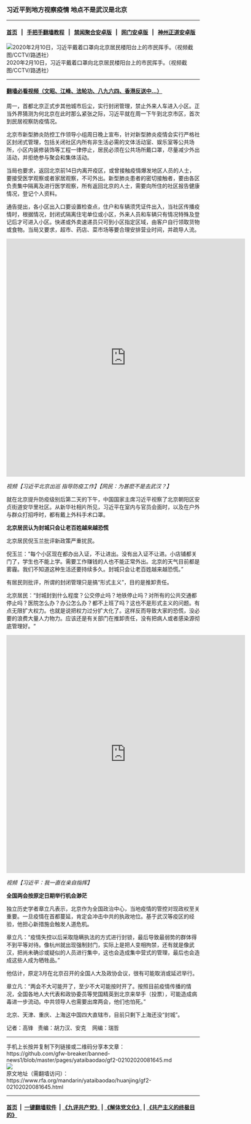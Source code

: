 ### 习近平到地方视察疫情 地点不是武汉是北京
------------------------

#### [首页](https://github.com/gfw-breaker/banned-news1/blob/master/README.md) &nbsp;&nbsp;|&nbsp;&nbsp; [手把手翻墙教程](https://github.com/gfw-breaker/guides/wiki) &nbsp;&nbsp;|&nbsp;&nbsp; [禁闻聚合安卓版](https://github.com/gfw-breaker/bn-android) &nbsp;&nbsp;|&nbsp;&nbsp; [网门安卓版](https://github.com/oGate2/oGate) &nbsp;&nbsp;|&nbsp;&nbsp; [神州正道安卓版](https://github.com/SzzdOgate/update) 



<div id="headerimg">
 <img alt="2020年2月10日，习近平戴着口罩向北京居民楼阳台上的市民挥手。（视频截图/CCTV/路透社）" src="https://www.rfa.org/mandarin/yataibaodao/huanjing/gf2-02102020081645.html/gf2-1.jpg/@@images/21099fc8-3a0c-494c-850c-62142f1c1478.jpeg" title="2020年2月10日，习近平戴着口罩向北京居民楼阳台上的市民挥手。（视频截图/CCTV/路透社）"/>
 <div id="headerimgcontents">
  <div id="headerimgcaption">
   <span>
    2020年2月10日，习近平戴着口罩向北京居民楼阳台上的市民挥手。（视频截图/CCTV/路透社）
   </span>
   <!-- zoomattribute -->
  </div>
  <!-- headerimgcaption -->
 </div>
 <!-- headerimagecontents -->
</div>

<hr/>


#### [翻墙必看视频（文昭、江峰、法轮功、八九六四、香港反送中...）](http://167.172.214.107/home.html)

<div id="storytext">
 <div>
  <div class="slot_header">
  </div>
 </div>
 <p>
 </p>
 <p>
  周一，首都北京正式步其他城市后尘，实行封闭管理，禁止外来人车进入小区。正当外界猜测为何北京在此时那么紧张之际，习近平就在周一下午到北京市区，首次到民居视察防疫情况。
 </p>
 <p>
  北京市新型肺炎防控工作领导小组周日晚上宣布，针对新型肺炎疫情会实行严格社区封闭式管理，包括关闭社区内所有非生活必需的文体活动室、娱乐室等公共场所，小区内装修装饰等工程一律停止，居民必须在公共场所戴口罩，尽量减少外出活动，并拒绝参与聚会和集体活动。
 </p>
 <p>
 </p>
 <p>
 </p>
 <p>
  当局也要求，返回北京前14日内离开疫区，或曾接触疫情爆发地区人员的人士，要接受医学观察或者家居观察，不可外出。新型肺炎患者的密切接触者，要由各区负责集中隔离及进行医学观察，所有返回北京的人士，需要向所住的社区报告健康情况，登记个人资料。
 </p>
 <p>
  通告提出，各小区出入口要设置检查点，住户和车辆须凭证件出入，当社区传播疫情时，根据情况，封闭式隔离住宅单位或小区，外来人员和车辆只有情况特殊及登记后才可进入小区。快递或外卖速递员只可到小区指定区域，由客户自行领取货物或食物。当局又要求，超市、药店、菜市场等要合理安排营业时间，并疏导人流。
 </p>
 <p>
 </p>
 <p>
  <iframe frameborder="0" height="620" scrolling="no" src="https://www.facebook.com/plugins/video.php?href=https%3A%2F%2Fwww.facebook.com%2FRFAChinese%2Fvideos%2F640514170035482%2F&amp;show_text=0&amp;width=622" width="622">
  </iframe>
 </p>
 <p>
  <i>
   视频【习近平北京出巡 指导防疫工作】【网民：为甚麽不是去武汉？】
  </i>
 </p>
 <p>
 </p>
 <p>
  就在北京提升防疫级别后第二天的下午，中国国家主席习近平视察了北京朝阳区安贞街道安华里社区。从新华社相片所见，习近平在室内与官员会面时，以及在户外与群众打招呼时，都有戴上外科手术口罩。
 </p>
 <p>
  <b>
   北京居民认为封城只会让老百姓越来越恐慌
  </b>
  <b>
  </b>
 </p>
 <p>
  北京居民倪玉兰批评新政策严重扰民。
 </p>
 <p>
  倪玉兰：“每个小区现在都办出入证，不让进出。没有出入证不让进。小店铺都关门了，学生也不能上学。需要工作赚钱的人也不能正常外出。北京的天气目前都是雾霾。我们不知道这种生活还要持续多久。封城只会让老百姓越来越恐慌。”
 </p>
 <p>
  有居民则批评，所谓的封闭管理只是搞“形式主义”，目的是推卸责任。
 </p>
 <p>
  北京居民：“封城封到什么程度？公交停止吗？地铁停止吗？对所有的公共交通都停止吗？医院怎么办？办公怎么办？都不上班了吗？这也不是形式主义的问题。有点无限扩大权力。也就是说把权力过分扩大化了。这样反而导致大家的恐慌，没必要的浪费大量人力物力。应该还是有关部门在推卸责任，没有把病人或者感染源彻底管理好。“
 </p>
 <p>
 </p>
 <p>
  <iframe frameborder="0" height="620" scrolling="no" src="https://www.facebook.com/plugins/video.php?href=https%3A%2F%2Fwww.facebook.com%2FRFAChinese%2Fvideos%2F2494709597468848%2F&amp;show_text=0&amp;width=622" width="622">
  </iframe>
 </p>
 <p>
  <i>
   视频【习近平：我一直在亲自指挥】
  </i>
 </p>
 <p>
 </p>
 <p>
  <b>
   全国两会按原定日期举行机会渺茫
  </b>
  <b>
  </b>
 </p>
 <p>
  独立历史学者章立凡表示，北京作为全国政治中心，当地疫情的管控对现政权至关重要。一旦疫情在首都蔓延，肯定会冲击中共的执政地位。基于武汉等疫区的经验，他担心新措施会触发人道危机。
 </p>
 <p>
  章立凡：“疫情失控以后采取隐瞒执法的方式进行封锁，最后导致最弱势的群体得不到平等对待。像杭州就出现强制封门，实际上是把人变相拘禁，还有就是像武汉，把尚未确诊或疑似的人员进行集中，这也会造成集中营式的管理，最后也会造成这些人成为牺牲品。”
 </p>
 <p>
  他估计，原定3月在北京召开的全国人大及政协会议，很有可能取消或延迟举行。
 </p>
 <p>
  章立凡：“两会不大可能开了，至少不大可能按时开了。按照目前疫情传播的情况，全国各地人大代表和政协委员等党国精英到北京来举手（投票），可能造成病毒进一步流动。中共领导人也需要出席两会，他们也怕死。”
 </p>
 <p>
  北京、天津、重庆、上海这中国四大直辖市，目前只剩下上海还没“封城”。
 </p>
 <p>
 </p>
 <p>
  记者：高锋   责编：胡力汉、安克    网编：瑞哲
 </p>
</div>

<hr/>
手机上长按并复制下列链接或二维码分享本文章：<br/>
https://github.com/gfw-breaker/banned-news1/blob/master/pages/yataibaodao/gf2-02102020081645.md <br/>
<a href='https://github.com/gfw-breaker/banned-news1/blob/master/pages/yataibaodao/gf2-02102020081645.md'><img src='https://github.com/gfw-breaker/banned-news1/blob/master/pages/yataibaodao/gf2-02102020081645.md.png'/></a> <br/>
原文地址（需翻墙访问）：https://www.rfa.org/mandarin/yataibaodao/huanjing/gf2-02102020081645.html


------------------------
#### [首页](https://github.com/gfw-breaker/banned-news1/blob/master/README.md) &nbsp;|&nbsp; [一键翻墙软件](https://github.com/gfw-breaker/nogfw/blob/master/README.md) &nbsp;| [《九评共产党》](https://github.com/gfw-breaker/9ping.md/blob/master/README.md#九评之一评共产党是什么) | [《解体党文化》](https://github.com/gfw-breaker/jtdwh.md/blob/master/README.md) | [《共产主义的终极目的》](https://github.com/gfw-breaker/gczydzjmd.md/blob/master/README.md)


<img src='http://gfw-breaker.win/banned-news/pages/yataibaodao/gf2-02102020081645.md' width='0px' height='0px'/>